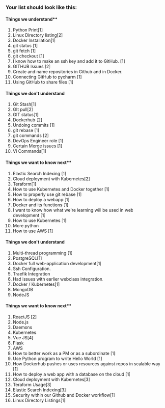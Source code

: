 
### Your list should look like this:
#### Things we understand**

1.  Python Print[1]
2.  Linux Directory listing[2] 
3.  Docker Installation[1]
4.  git status [1]
5.  git fetch [1]
6.  git checkout [1]
7.  I know how to make an ssh key and add it to GitHub. [1]
8.  GITHUB Issues [2]
9.  Create and name repositories in Github and in Docker.
10. Connecting GitHub to pycharm [1]
11. Using GitHub to share files [1] 

#### Things we don't understand
1. Git Stash[1]
2. GIt pull[2]
3. GIT status[1]
4. Dockerhub [2]
5. Undoing commits [1]
6. git rebase [1]
7. git commands [2]
8. DevOps Engineer role [1]
9. Certain Merge issues [1]
10. Vi Commands[1]

#### Things we want to know next**
1.  Elastic Search Indexing [1]
2.  Cloud deployment with Kubernetes[2]
3.  Teraform[1]
4.  How to use Kubernetes and Docker together [1]
5.  How to properly use git rebase [1]
6.  How to deploy a webapp [1]
7.  Docker and its functions [1]
8.  I want to know how what we're learning will be used in web development [1]
9.  How to use Kubernetes [1]
10. More python
11. How to use AWS [1]




#### Things we don't understand
1. Multi-thread programming [1]
2. PostgreSQL[1]
3. Docker full web-application development[1]
4. Ssh Configuration.
5. Traefik Integration
6. Had issues with earlier webclass integration.
7. Docker / Kubernetes[1]
8. MongoDB
9. NodeJS

#### Things we want to know next**

1.  ReactJS [2]
2.  Node.js
3.  Daemons
4.  Kubernetes
5.  Vue JS[4]
6.  Flask
7.  AWS
1.  How to better work as a PM or as a subordinate [1]
2.  Use Python program to write Hello World [1]
3.  How Dockerhub pushes or uses resources against repos in scalable way [1] 
4.  How to deploy a web app with a database on the cloud [1]
5.  Cloud deployment with Kubernetes[3]
6.  Teraform Usage[3]
7.  Elastic Search Indexing[3]
8. Security within our Github and Docker workflow[1]
9. Linux Directory Listings[1]

